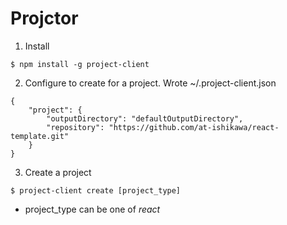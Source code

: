 # Projctor

1. Install
```
$ npm install -g project-client
```

2. Configure to create for a project.
Wrote ~/.project-client.json
```
{
    "project": {
        "outputDirectory": "defaultOutputDirectory",
        "repository": "https://github.com/at-ishikawa/react-template.git"
    }
}
```

3. Create a project
```
$ project-client create [project_type]
```

- project_type can be one of *react*
